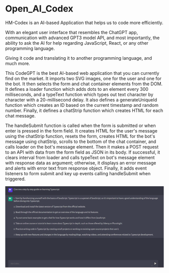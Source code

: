 # Open_AI_Codex

HM-Codex is an AI-based Application that helps us to code more efficiently. 

With an elegant user interface that resembles the ChatGPT app, communication with advanced GPT3 model API, and most importantly, the ability to ask the AI for help regarding JavaScript, React, or any other programming language.

Giving it code and translating it to another programming language, and much more.

This CodeGPT is the best AI-based web application that you can currently find on the market. 
It imports two SVG images, one for the user and one for the bot. It then selects the form and chat container elements from the DOM. It defines a loader function which adds dots to an element every 300 milliseconds, and a typeText function which types out text character by character with a 20-millisecond delay. It also defines a generateUniqueId function which creates an ID based on the current timestamp and random number. Finally, it defines a chatStrip function which creates HTML for each chat message.

The handleSubmit function is called when the form is submitted or when enter is pressed in the form field. It creates HTML for the user's message using the chatStrip function, resets the form, creates HTML for the bot's message using chatStrip, scrolls to the bottom of the chat container, and calls loader on the bot's message element. Then it makes a POST request to an API with data from the form field as JSON in its body. If successful, it clears interval from loader and calls typeText on bot's message element with response data as argument; otherwise, it displays an error message and alerts with error text from response object. Finally, it adds event listeners to form submit and key up events calling handleSubmit when triggered.


![Alt text](<HM-Codex SS.png>)